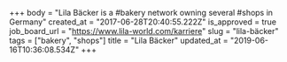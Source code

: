 +++
body = "Lila Bäcker is a #bakery network owning several #shops in Germany"
created_at = "2017-06-28T20:40:55.222Z"
is_approved = true
job_board_url = "https://www.lila-world.com/karriere"
slug = "lila-bäcker"
tags = ["bakery", "shops"]
title = "Lila Bäcker"
updated_at = "2019-06-16T10:36:08.534Z"
+++
